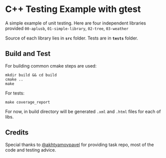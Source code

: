 # C++ Testing Example with gtest

A simple example of unit testing. Here are four independent libraries provided `00-aplusb`, `01-simple-library`, `02-tree`, `03-weather`

Source of each library lies in **`src`** folder. Tests are in **`tests`** folder.

## Build and Test

For building common cmake steps are used:
```
mkdir build && cd build
cmake ..
make
```
For tests:
```
make coverage_report
```
For now, in build directory will be generated `.xml` and `.html` files for each of libs.

## Credits

Special thanks to [@akhtyamovpavel](https://github.com/akhtyamovpavel) for providing task repo, most of the code and testing advice.
